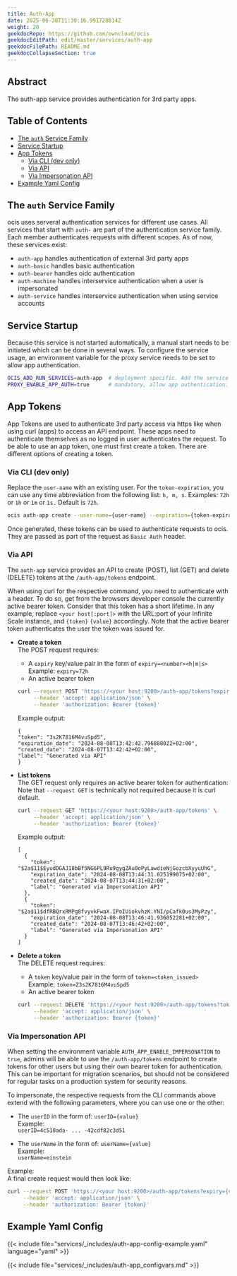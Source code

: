 ```yaml
---
title: Auth-App
date: 2025-06-30T11:30:16.991728814Z
weight: 20
geekdocRepo: https://github.com/owncloud/ocis
geekdocEditPath: edit/master/services/auth-app
geekdocFilePath: README.md
geekdocCollapseSection: true
---
```


<!-- Do not edit this file, it is autogenerated. Edit the service README.md instead -->

## Abstract


The auth-app service provides authentication for 3rd party apps.


## Table of Contents

* [The `auth` Service Family](#the-`auth`-service-family)
* [Service Startup](#service-startup)
* [App Tokens](#app-tokens)
  * [Via CLI (dev only)](#via-cli-(dev-only))
  * [Via API](#via-api)
  * [Via Impersonation API](#via-impersonation-api)
* [Example Yaml Config](#example-yaml-config)

## The `auth` Service Family

ocis uses serveral authentication services for different use cases. All services that start with `auth-` are part of the authentication service family. Each member authenticates requests with different scopes. As of now, these services exist:
  -   `auth-app` handles authentication of external 3rd party apps
  -   `auth-basic` handles basic authentication
  -   `auth-bearer` handles oidc authentication
  -   `auth-machine` handles interservice authentication when a user is impersonated
  -   `auth-service` handles interservice authentication when using service accounts

## Service Startup

Because this service is not started automatically, a manual start needs to be initiated which can be done in several ways. To configure the service usage, an environment variable for the proxy service needs to be set to allow app authentication.
```bash
OCIS_ADD_RUN_SERVICES=auth-app  # deployment specific. Add the service to the manual startup list, use with binary deployments. Alternatively you can start the service explicitly via the command line.
PROXY_ENABLE_APP_AUTH=true      # mandatory, allow app authentication. In case of a distributed environment, this envvar needs to be set in the proxy service.
```

## App Tokens

App Tokens are used to authenticate 3rd party access via https like when using curl (apps) to access an API endpoint. These apps need to authenticate themselves as no logged in user authenticates the request. To be able to use an app token, one must first create a token. There are different options of creating a token.

### Via CLI (dev only)

Replace the `user-name` with an existing user. For the `token-expiration`, you can use any time abbreviation from the following list: `h, m, s`. Examples: `72h` or `1h` or `1m` or `1s.` Default is `72h`.

```bash
ocis auth-app create --user-name={user-name} --expiration={token-expiration}
```

Once generated, these tokens can be used to authenticate requests to ocis. They are passed as part of the request as `Basic Auth` header.

### Via API

The `auth-app` service provides an API to create (POST), list (GET) and delete (DELETE) tokens at the `/auth-app/tokens` endpoint.

When using curl for the respective command, you need to authenticate with a header. To do so, get from the browsers developer console the currently active bearer token. Consider that this token has a short lifetime. In any example, replace `<your host[:port]>` with the URL:port of your Infinite Scale instance, and `{token}`  `{value}` accordingly. Note that the active bearer token authenticates the user the token was issued for.

* **Create a token**\
  The POST request requires:
  * A `expiry` key/value pair in the form of `expiry=<number><h|m|s>`\
    Example: `expiry=72h`
  * An active bearer token
  ```bash
  curl --request POST 'https://<your host:9200>/auth-app/tokens?expiry={value}' \
       --header 'accept: application/json' \
       --header 'authorization: Bearer {token}'
  ```
  Example output:
  ```
  {
  "token": "3s2K7816M4vuSpd5",
  "expiration_date": "2024-08-08T13:42:42.796888022+02:00",
  "created_date": "2024-08-07T13:42:42+02:00",
  "label": "Generated via API"
  }
  ```

* **List tokens**\
  The GET request only requires an active bearer token for authentication:\
  Note that `--request GET` is technically not required because it is curl default. 
  ```bash
  curl --request GET 'https://<your host:9200>/auth-app/tokens' \
       --header 'accept: application/json' \
       --header 'authorization: Bearer {token}'
  ```
  Example output:
  ```
  [
    {
      "token": "$2a$11$EyudDGAJ18bBf5NG6PL9Ru9gygZAu0oPyLawdieNjGozcbXyyuUhG",
      "expiration_date": "2024-08-08T13:44:31.025199075+02:00",
      "created_date": "2024-08-07T13:44:31+02:00",
      "label": "Generated via Impersonation API"
    },
    {
      "token": "$2a$11$dfRBQrxRMPg8fvyvkFwaX.IPoIUiokvhzK.YNI/pCafk0us3MyPzy",
      "expiration_date": "2024-08-08T13:46:41.936052281+02:00",
      "created_date": "2024-08-07T13:46:42+02:00",
      "label": "Generated via Impersonation API"
    }
  ]
  ```

* **Delete a token**\
  The DELETE request requires:
  * A `token` key/value pair in the form of `token=<token_issued>`\
    Example: `token=Z3s2K7816M4vuSpd5`
  * An active bearer token
  ```bash
  curl --request DELETE 'https://<your host:9200>/auth-app/tokens?token={value}' \
       --header 'accept: application/json' \
       --header 'authorization: Bearer {token}'
  ```

### Via Impersonation API

When setting the environment variable `AUTH_APP_ENABLE_IMPERSONATION` to `true`, admins will be able to use the `/auth-app/tokens` endpoint to create tokens for other users but using their own bearer token for authentication. This can be important for migration scenarios, but should not be considered for regular tasks on a production system for security reasons.

To impersonate, the respective requests from the CLI commands above extend with the following parameters, where you can use one or the other:

* The `userID` in the form of: `userID={value}`\
  Example:\
  `userID=4c510ada- ... -42cdf82c3d51`

* The `userName` in the form of: `userName={value}`\
  Example:\
  `userName=einstein`

Example:\
A final create request would then look like:
```bash
curl --request POST 'https://<your host:9200>/auth-app/tokens?expiry={value}&userName={value}' \
     --header 'accept: application/json' \
     --header 'authorization: Bearer {token}'
```
## Example Yaml Config
{{< include file="services/_includes/auth-app-config-example.yaml"  language="yaml" >}}

{{< include file="services/_includes/auth-app_configvars.md" >}}

